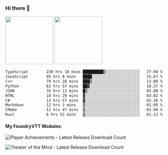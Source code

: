 ### Hi there 👋

<img height="150em" src="https://github-readme-stats.vercel.app/api?username=EddieDover&count_private=true&include_all_commits=true&show_icons=true&theme=dracula&hide_border=false&rank_icon=percentile"/>
<img height="150em" src="https://github-readme-stats.vercel.app/api/top-langs/?username=EddieDover&theme=dracula&hide_border=false&&layout=compact&langs_count=20" />

<!--START_SECTION:waka-->

```txt
TypeScript        230 hrs 18 mins █████████▒░░░░░░░░░░░░░░░   37.94 %
JavaScript        95 hrs 8 mins   ████░░░░░░░░░░░░░░░░░░░░░   15.67 %
C++               79 hrs 28 mins  ███▒░░░░░░░░░░░░░░░░░░░░░   13.09 %
Python            62 hrs 57 mins  ██▓░░░░░░░░░░░░░░░░░░░░░░   10.37 %
JSON              35 hrs 13 mins  █▒░░░░░░░░░░░░░░░░░░░░░░░   05.80 %
HTML              18 hrs 20 mins  ▓░░░░░░░░░░░░░░░░░░░░░░░░   03.02 %
C#                13 hrs 57 mins  ▓░░░░░░░░░░░░░░░░░░░░░░░░   02.30 %
Markdown          12 hrs 3 mins   ▒░░░░░░░░░░░░░░░░░░░░░░░░   01.99 %
CMake             11 hrs 47 mins  ▒░░░░░░░░░░░░░░░░░░░░░░░░   01.94 %
Rust              6 hrs 52 mins   ▒░░░░░░░░░░░░░░░░░░░░░░░░   01.13 %
```

<!--END_SECTION:waka-->

#### My FoundryVTT Modules:

  ![Player Achievements - Latest Release Download Count](https://img.shields.io/badge/dynamic/json?label=Player%20Achievements%20-%20Downloads@latest&query=assets%5B1%5D.download_count&url=https%3A%2F%2Fapi.github.com%2Frepos%2FEddieDover%2Ffvtt-player-achievements%2Freleases%2Flatest)

  ![Theater of the Mind - Latest Release Download Count](https://img.shields.io/badge/dynamic/json?label=Theater%20Of%20The%20Mind%20-%20Downloads@latest&query=assets%5B1%5D.download_count&url=https%3A%2F%2Fapi.github.com%2Frepos%2FEddieDover%2Ftheater-of-the-mind%2Freleases%2Flatest)

<a rel="me" href="https://techhub.social/@EddieDover"></a>
